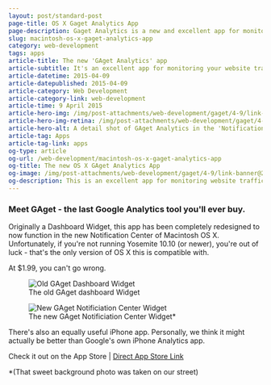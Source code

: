```yaml
---
layout: post/standard-post
page-title: OS X Gaget Analytics App
page-description: Gaget Analytics is a new and excellent app for monitoring website traffic from your Macintosh
slug: macintosh-os-x-gaget-analytics-app
category: web-development
tags: apps
article-title: The new 'GAget Analytics' app
article-subtitle: It's an excellent app for monitoring your website traffic
article-datetime: 2015-04-09
article-datepublished: 2015-04-09
article-category: Web Development
article-category-link: web-development
article-time: 9 April 2015
article-hero-img: /img/post-attachments/web-development/gaget/4-9/link-banner@2x.jpg
article-hero-img-retina: /img/post-attachments/web-development/gaget/4-9/link-banner@2x.jpg
article-hero-alt: A detail shot of GAget Analytics in the 'Notification Panel'
article-tag: Apps
article-tag-link: apps 
og-type: article
og-url: /web-development/macintosh-os-x-gaget-analytics-app
og-title: The new OS X GAget Analytics App
og-image: /img/post-attachments/web-development/gaget/4-9/link-banner@2x.jpg
og-description: This is an excellent app for monitoring website traffic on your Macintosh
---
```

<div class="row margin-bottom">
	<h3 class="margin-bottom">Meet GAget - the last Google Analytics tool you'll ever buy.</h3>
	<p>Originally a Dashboard Widget, this app has been completely redesigned to now function in the new Notification Center of Macintosh OS X. Unfortunately, if you're not running Yosemite 10.10 (or newer), you're out of luck - that's the only version of OS X this is compatible with.</p>
	<p>At $1.99, you can't go wrong.</p>
</div>
<div class="row">
	<figure class="margin-bottom">
		<img class="black-border" src="{{ site.blog_cdn }}/img/post-attachments/web-development/gaget/4-9/dashboard.jpg" alt="Old GAget Dashboard Widget">
		<figcaption>The old GAget dashboard Widget</figcaption>
	</figure>
	<figure class="margin-bottom">
		<img class="black-border" src="{{ site.blog_cdn }}/img/post-attachments/web-development/gaget/4-9/notification-center.jpg" alt="New GAget Notificiation Center Widget">
		<figcaption>The new GAget Notificiation Center Widget*</figcaption>
	</figure>
</div>
<div class="row margin-bottom">
	<p class="margin-bottom">There's also an equally useful iPhone app. Personally, we think it might actually be better than Google's own iPhone Analytics app.</p>
	<p class="header">Check it out on the App Store | <a href="https://itunes.apple.com/us/app/gaget-simple-widget-for-google/id968487158?mt=12" class="simple" target="_blank">Direct App Store Link</a></p>
</div>
<div class="row">
	<p class="tiny">*(That sweet background photo was taken on our street)</p>
</div>